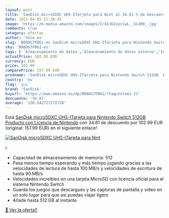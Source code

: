 ```yaml
---
layout: post
title: 'SanDisk microSDXC UHS-ITarjeta para Nint al 34.81 % de descuento'
date: 2021-04-05 11:30:45
image: 'https://m.media-amazon.com/images/I/413G2uyxlwL._SL400_.jpg'
comments: true
category: ofertas
author: 'tole.es'
slug: 'B08DG7FB61-es SanDisk microSDXC UHS-ITarjeta para Nintendo Switch 512GB...'
sku: 'B08DG7FB61-es'
tags: [ 'Almacenamiento de datos','Almacenamiento de datos externo','Informática','Tarjetas de memoria','Tarjetas microSD','nintendo','sandisk', ]
actualPrice: 102.99 EUR
currency: EUR
price: 102.99
comparePrice: 157.99 EUR
prodname: 'SanDisk microSDXC UHS-ITarjeta para Nintendo Switch 512GB  Producto con Licencia de Nintendo'
country: 'es'
flag: '🇪🇸'
brand: 'SanDisk'
buyurl: 'https://www.amazon.es/dp/B08DG7FB61/?tag=tolees-21'
descuento: '34.81'
average: '130.542727272728'
---
```


Está [SanDisk microSDXC UHS-ITarjeta para Nintendo Switch 512GB  Producto con Licencia de Nintendo](https://www.amazon.es/dp/B08DG7FB61/?tag=tolees-21) con 34.81 de descuento por 102.99 EUR (original: 157.99 EUR) en el siguiente enlace!

[![SanDisk microSDXC UHS-ITarjeta para Nint](https://m.media-amazon.com/images/I/413G2uyxlwL._SL400_.jpg)](https://www.amazon.es/dp/B08DG7FB61/?tag=tolees-21)

ℹ️:

- Capacidad de almacenamiento de memoria: 512
- Pasa menos tiempo esperando y más tiempo jugando gracias a las velocidades de lectura de hasta 100.MB/s y velocidades de escritura de hasta 90.MB/s
- Velocidades increíbles en una tarjeta MicroSD con licencia oficial para el sistema Nintendo Switch
- Guarda los juegos que descargues y las capturas de pantalla y vídeo en un solo lugar para que así puedas viajar ligero
- Añade hasta 512.GB al instante

[🛒 Ver la oferta!!](https://www.amazon.es/dp/B08DG7FB61/?tag=tolees-21)
